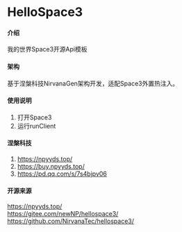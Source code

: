 # HelloSpace3

#### 介绍
我的世界Space3开源Api模板

#### 架构
基于涅槃科技NirvanaGen架构开发，适配Space3外置热注入。

#### 使用说明

1.  打开Space3
2.  运行runClient

#### 涅槃科技
1.  https://npyyds.top/
2.  https://buy.npyyds.top/
3.  https://pd.qq.com/s/7s4bjpv06

#### 开源来源
https://npyyds.top/<br>
https://gitee.com/newNP/hellospace3/<br>
https://github.com/NirvanaTec/hellospace3/<br>